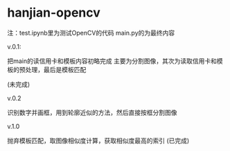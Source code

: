 # hanjian-opencv

注：test.ipynb里为测试OpenCV的代码
    main.py的为最终内容

v.0.1:

把main的读信用卡和模板内容初略完成
主要为分割图像，其次为读取信用卡和模板的预处理，最后是模板匹配

(未完成)

v.0.2

识别数字并画框，用到轮廓近似的方法，然后直接按框分割图像

v.1.0

抛弃模板匹配，取图像相似度计算，获取相似度最高的索引
(已完成)